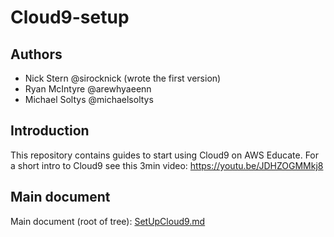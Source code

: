 # Cloud9-setup

## Authors

- Nick Stern @sirocknick (wrote the first version)
- Ryan McIntyre @arewhyaeenn
- Michael Soltys @michaelsoltys

## Introduction

This repository contains guides to start using Cloud9 on AWS Educate.
For a short intro to Cloud9 see this 3min video: https://youtu.be/JDHZOGMMkj8

## Main document

Main document (root of tree): [SetUpCloud9.md](./SetUpCloud9.md)
